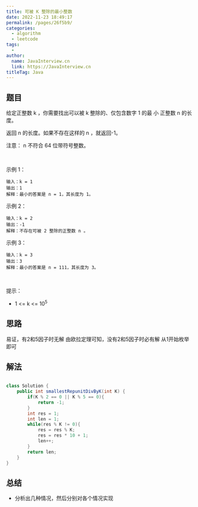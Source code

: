 ```yaml
---
title: 可被 K 整除的最小整数
date: 2022-11-23 18:49:17
permalink: /pages/26f5b9/
categories:
  - algorithm
  - leetcode
tags:
  - 
author: 
  name: JavaInterview.cn
  link: https://JavaInterview.cn
titleTag: Java
---
```



## 题目

给定正整数 k ，你需要找出可以被 k 整除的、仅包含数字 1 的最 小 正整数 n 的长度。

返回 n 的长度。如果不存在这样的 n ，就返回-1。

注意： n 不符合 64 位带符号整数。

 

示例 1：

    输入：k = 1
    输出：1
    解释：最小的答案是 n = 1，其长度为 1。
示例 2：

    输入：k = 2
    输出：-1
    解释：不存在可被 2 整除的正整数 n 。
示例 3：

    输入：k = 3
    输出：3
    解释：最小的答案是 n = 111，其长度为 3。
 

提示：

- 1 <= k <= 10<sup>5</sup>


## 思路

易证，有2和5因子时无解 由欧拉定理可知，没有2和5因子时必有解 从1开始枚举即可


## 解法
```java

class Solution {
    public int smallestRepunitDivByK(int K) {
        if(K % 2 == 0 || K % 5 == 0){
            return -1;
        }
        int res = 1;
        int len = 1;
        while(res % K != 0){
            res = res % K;
            res = res * 10 + 1;
            len++;
        }
        return len;
    }
}
```

## 总结

- 分析出几种情况，然后分别对各个情况实现 
